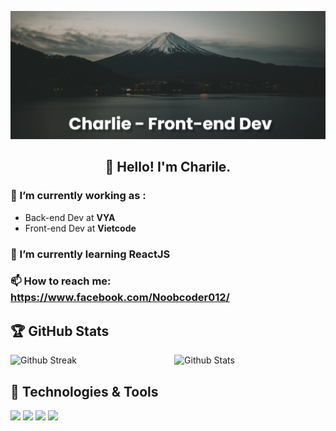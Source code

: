 ![Supporter09](https://github.com/Supporter09/Supporter09/blob/main/banner.png)
<h2 align="center">👋 Hello! I'm Charile.</h1>

### 🔭 I’m currently working as :
- Back-end Dev at **VYA**
- Front-end Dev at **Vietcode**
### 🌱 I’m currently learning ReactJS
### 📫 How to reach me: https://www.facebook.com/Noobcoder012/

<h2>🏆 GitHub Stats</h2>
<img src="https://github-readme-stats.vercel.app/api?username=Supporter09&title_color=3282b8&icon_color=0f4c75&text_color=bbe1fa&bg_color=1B262C&show_icons=true&hide_border=true" alt = "Github Stats" width="48%" align="right">
<img src="http://github-readme-streak-stats.herokuapp.com?user=Supporter09&theme=dark&hide_border=true" alt = "Github Streak" width="48%" >

## 🔧 Technologies & Tools
![](https://img.shields.io/badge/Editor-VS_Code-informational?style=flat&logo=visual-studio-code&logoColor=white&color=6aa6f8)
![](https://img.shields.io/badge/Code-Python-informational?style=flat&logo=python&logoColor=white&color=6aa6f8)
![](https://img.shields.io/badge/Code-JavaScript-informational?style=flat&logo=javascript&logoColor=white&color=6aa6f8)
![](https://img.shields.io/badge/Code-React-informational?style=flat&logo=react&logoColor=white&color=6aa6f8)



